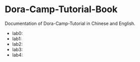 # Dora-Camp-Tutorial-Book

Documentation of Dora-Camp-Tutorial in Chinese and English.

- lab0: 
- lab1: 
- lab2: 
- lab3: 
- lab4: 